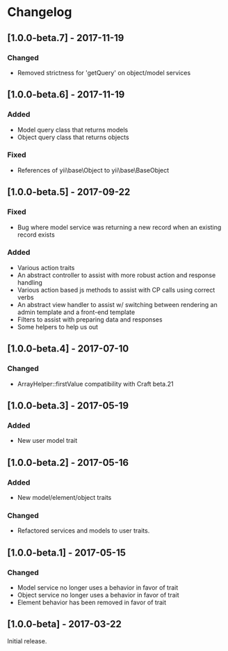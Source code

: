 Changelog
=========
## [1.0.0-beta.7] - 2017-11-19
### Changed
- Removed strictness for 'getQuery' on object/model services

## [1.0.0-beta.6] - 2017-11-19
### Added
- Model query class that returns models 
- Object query class that returns objects

### Fixed
- References of yii\base\Object to yii\base\BaseObject

## [1.0.0-beta.5] - 2017-09-22
### Fixed
- Bug where model service was returning a new record when an existing record exists

### Added
- Various action traits
- An abstract controller to assist with more robust action and response handling
- Various action based js methods to assist with CP calls using correct verbs
- An abstract view handler to assist w/ switching between rendering an admin template and a front-end template
- Filters to assist with preparing data and responses
- Some helpers to help us out

## [1.0.0-beta.4] - 2017-07-10
### Changed
- ArrayHelper::firstValue compatibility with Craft beta.21

## [1.0.0-beta.3] - 2017-05-19
### Added
- New user model trait
 
## [1.0.0-beta.2] - 2017-05-16
### Added
- New model/element/object traits
 
### Changed
- Refactored services and models to user traits.
 
## [1.0.0-beta.1] - 2017-05-15

### Changed
- Model service no longer uses a behavior in favor of trait
- Object service no longer uses a behavior in favor of trait
- Element behavior has been removed in favor of trait

## [1.0.0-beta] - 2017-03-22

Initial release.
